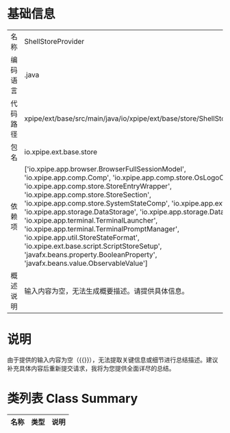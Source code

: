 # 基础信息

|      |      |
|------|------|
| 名称 | ShellStoreProvider |
| 编码语言 | .java |
| 代码路径 | xpipe/ext/base/src/main/java/io/xpipe/ext/base/store/ShellStoreProvider.java |
| 包名 | io.xpipe.ext.base.store |
| 依赖项 | ['io.xpipe.app.browser.BrowserFullSessionModel', 'io.xpipe.app.comp.Comp', 'io.xpipe.app.comp.store.OsLogoComp', 'io.xpipe.app.comp.store.StoreEntryWrapper', 'io.xpipe.app.comp.store.StoreSection', 'io.xpipe.app.comp.store.SystemStateComp', 'io.xpipe.app.ext', 'io.xpipe.app.storage.DataStorage', 'io.xpipe.app.storage.DataStoreEntry', 'io.xpipe.app.terminal.TerminalLauncher', 'io.xpipe.app.terminal.TerminalPromptManager', 'io.xpipe.app.util.StoreStateFormat', 'io.xpipe.ext.base.script.ScriptStoreSetup', 'javafx.beans.property.BooleanProperty', 'javafx.beans.value.ObservableValue'] |
| 概述说明 | 输入内容为空，无法生成概要描述。请提供具体信息。 |

# 说明

由于提供的输入内容为空（{{}}），无法提取关键信息或细节进行总结描述。建议补充具体内容后重新提交请求，我将为您提供全面详尽的总结。

# 类列表 Class Summary

| 名称   | 类型  | 说明 |
|-------|------|-------------|




